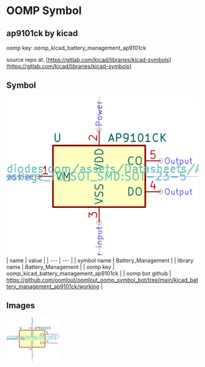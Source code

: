 # OOMP Symbol  
## ap9101ck  by kicad  
  
oomp key: oomp_kicad_battery_management_ap9101ck  
  
source repo at: [https://gitlab.com/kicad/libraries/kicad-symbols](https://gitlab.com/kicad/libraries/kicad-symbols)  
## Symbol  
  
[![working.png](working_600.png)](working.png)  
| name | value | 
| --- | --- | 
| symbol name | Battery_Management | 
| library name | Battery_Management | 
| oomp key | oomp_kicad_battery_management_ap9101ck | 
| oomp bot github | https://github.com/oomlout/oomlout_oomp_symbol_bot/tree/main/kicad_battery_management_ap9101ck/working | 
## Images  
  
[![working.png](working_140.png)](working.png)  
